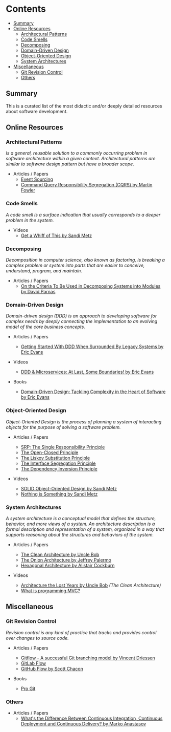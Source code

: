 # Contents
  - [Summary](#summary)
  - [Online Resources](#online-resources)
    - [Architectural Patterns](#architectural-patterns)
    - [Code Smells](#code-smells)
    - [Decomposing](#decomposing)
    - [Domain-Driven Design](#domain-driven-design)
    - [Object-Oriented Design](#object-oriented-design)
    - [System Architectures](#system-architectures)
  - [Miscellaneous](#miscellaneous)
    - [Git Revision Control](#git-revision-control)
    - [Others](#others)

## Summary

This is a curated list of the most didactic and/or deeply detailed resources about software development.

## Online Resources

  ### Architectural Patterns

  _Is a general, reusable solution to a commonly occurring problem in software
  architecture within a given context. Architectural patterns are similar to software
  design pattern but have a broader scope._

  - Articles / Papers
    - [Event Sourcing](https://docs.microsoft.com/en-us/azure/architecture/patterns/event-sourcing)
    - [Command Query Responsibility Segregation (CQRS) by Martin Fowler](https://martinfowler.com/bliki/CQRS.html)

  ### Code Smells

  _A code smell is a surface indication that usually corresponds to a deeper problem in the system._

  - Videos
    - [Get a Whiff of This by Sandi Metz](https://www.youtube.com/watch?v=PJjHfa5yxlU)

  ### Decomposing

  _Decomposition in computer science, also known as factoring, is breaking a
  complex problem or system into parts that are easier to conceive, understand,
  program, and maintain._

  - Articles / Papers
    - [On the Criteria To Be Used in Decomposing Systems into Modules by David Parnas](
    https://www.cs.umd.edu/class/spring2003/cmsc838p/Design/criteria.pdf)

  ### Domain-Driven Design

  _Domain-driven design (DDD) is an approach to developing software for
  complex needs by deeply connecting the implementation to an evolving model
  of the core business concepts._

  - Articles / Papers
    - [Getting Started With DDD When Surrounded By Legacy Systems by Eric Evans](
    http://domainlanguage.com/wp-content/uploads/2016/04/GettingStartedWithDDDWhenSurroundedByLegacySystemsV1.pdf)

  - Videos
    - [DDD & Microservices: At Last, Some Boundaries! by Eric Evans](
    https://www.youtube.com/watch?v=yPvef9R3k-M)

  - Books
    - [Domain-Driven Design: Tackling Complexity in the Heart of Software by Eric Evans](
    https://www.amazon.com/Domain-Driven-Design-Tackling-Complexity-Software/dp/0321125215)

  ### Object-Oriented Design

  _Object-Oriented Design is the process of planning a system of interacting
  objects for the purpose of solving a software problem._

  - Articles / Papers
    - [SRP: The Single Responsibility Principle](
    https://drive.google.com/file/d/0ByOwmqah_nuGNHEtcU5OekdDMkk/view)
    - [The Open-Closed Principle](
    https://drive.google.com/file/d/0BwhCYaYDn8EgN2M5MTkwM2EtNWFkZC00ZTI3LWFjZTUtNTFhZGZiYmUzODc1/view)
    - [The Liskov Substitution Principle](
    https://drive.google.com/file/d/0BwhCYaYDn8EgNzAzZjA5ZmItNjU3NS00MzQ5LTkwYjMtMDJhNDU5ZTM0MTlh/view)
    - [The Interface Segregation Principle](
    https://drive.google.com/file/d/0BwhCYaYDn8EgOTViYjJhYzMtMzYxMC00MzFjLWJjMzYtOGJiMDc5N2JkYmJi/view)
    - [The Dependency Inversion  Principle](
    https://drive.google.com/file/d/0BwhCYaYDn8EgMjdlMWIzNGUtZTQ0NC00ZjQ5LTkwYzQtZjRhMDRlNTQ3ZGMz/view)

  - Videos
    - [SOLID Object-Oriented Design by Sandi Metz](https://www.youtube.com/watch?v=v-2yFMzxqwU)
    - [Nothing is Something by Sandi Metz](https://www.youtube.com/watch?v=9lv2lBq6x4A)

  ### System Architectures

  _A system architecture is a conceptual model that defines the structure,
  behavior, and more views of a system. An architecture description is a formal
  description and representation of a system, organized in a way that supports
  reasoning about the structures and behaviors of the system._

  - Articles / Papers
    - [The Clean Architecture by Uncle Bob](
      https://8thlight.com/blog/uncle-bob/2012/08/13/the-clean-architecture.html)
    - [The Onion Architecture by Jeffrey Palermo](http://jeffreypalermo.com/blog/the-onion-architecture-part-1/)
    - [Hexagonal Architecture by Alistair Cockburn](http://alistair.cockburn.us/Hexagonal+architecture)

  - Videos
    - [Architecture the Lost Years by Uncle Bob](https://www.youtube.com/watch?v=WpkDN78P884) _(The Clean Architecture)_
    - [What is programming MVC?](https://www.youtube.com/watch?v=1IsL6g2ixak)

## Miscellaneous

  ### Git Revision Control

  _Revision control is any kind of practice that tracks and provides control over changes to source code._

  - Articles / Papers
    - [Gitflow - A successful Git branching model by Vincent Driessen](http://nvie.com/posts/a-successful-git-branching-model/)
    - [GitLab Flow](https://docs.gitlab.com/ee/workflow/gitlab_flow.html)
    - [GitHub Flow by Scott Chacon](http://scottchacon.com/2011/08/31/github-flow.html)

  - Books
    - [Pro Git](https://git-scm.com/book/en/v2)

  ### Others

  - Articles / Papers
    - [What's the Difference Between Continuous Integration, Continuous Deployment and Continuous Delivery? by Marko Anastasov](
    https://semaphoreci.com/blog/2017/07/27/what-is-the-difference-between-continuous-integration-continuous-deployment-and-continuous-delivery.html)

